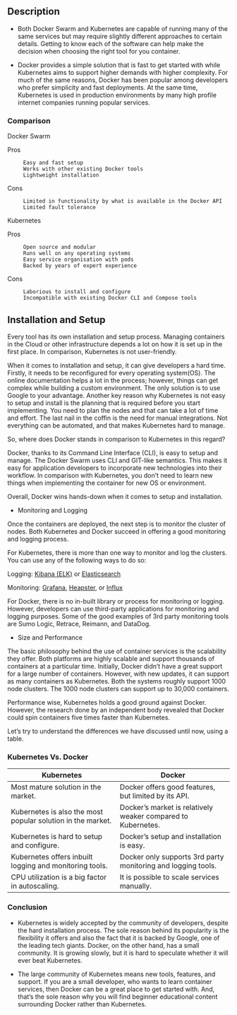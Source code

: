 ## Description


* Both Docker Swarm and Kubernetes are capable of running many of the same services but may require slightly different approaches to certain details. Getting to know each of the software can help make the decision when choosing the right tool for you container.

* Docker provides a simple solution that is fast to get started with while Kubernetes aims to support higher demands with higher complexity. For much of the same reasons, Docker has been popular among developers who prefer simplicity and fast deployments. At the same time, Kubernetes is used in production environments by many high profile internet companies running popular services.


### Comparison

Docker Swarm

Pros

```shell
     Easy and fast setup
     Works with other existing Docker tools
     Lightweight installation
```

Cons

```shell
     Limited in functionality by what is available in the Docker API
     Limited fault tolerance
```
 

Kubernetes

Pros

```shell
     Open source and modular
     Runs well on any operating systems
     Easy service organisation with pods
     Backed by years of expert experience
```

Cons

```shell
     Laborious to install and configure
     Incompatible with existing Docker CLI and Compose tools
```

## Installation and Setup


Every tool has its own installation and setup process. Managing containers in the Cloud or other infrastructure depends a lot on how it is set up in the first place. In comparison, Kubernetes is not user-friendly.

When it comes to installation and setup, it can give developers a hard time. Firstly, it needs to be reconfigured for every operating system(OS). The online documentation helps a lot in the process; however, things can get complex while building a custom environment. The only solution is to use Google to your advantage. Another key reason why Kubernetes is not easy to setup and install is the planning that is required before you start implementing. You need to plan the nodes and that can take a lot of time and effort. The last nail in the coffin is the need for manual integrations. Not everything can be automated, and that makes Kubernetes hard to manage.

So, where does Docker stands in comparison to Kubernetes in this regard?

Docker, thanks to its Command Line Interface (CLI), is easy to setup and manage. The Docker Swarm uses CLI and GIT-like semantics. This makes it easy for application developers to incorporate new technologies into their workflow. In comparison with Kubernetes, you don’t need to learn new things when implementing the container for new OS or environment.

Overall, Docker wins hands-down when it comes to setup and installation.


* Monitoring and Logging


Once the containers are deployed, the next step is to monitor the cluster of nodes. Both Kubernetes and Docker succeed in offering a good monitoring and logging process.

For Kubernetes, there is more than one way to monitor and log the clusters. You can use any of the following ways to do so:


Logging: [Kibana (ELK)](https://www.elastic.co/products/kibana) or [Elasticsearch](https://www.elastic.co)

Monitoring: [Grafana](https://grafana.com), [Heapster](https://deis.com/blog/2016/monitoring-kubernetes-with-heapster/), or [Influx](https://influx.com)


For Docker, there is no in-built library or process for monitoring or logging. However, developers can use third-party applications for monitoring and logging purposes. Some of the good examples of 3rd party monitoring tools are Sumo Logic, Retrace, Reimann, and DataDog.


* Size and Performance

The basic philosophy behind the use of container services is the scalability they offer. Both platforms are highly scalable and support thousands of containers at a particular time. Initially, Docker didn’t have a great support for a large number of containers. However, with new updates, it can support as many containers as Kubernetes. Both the systems roughly support 1000 node clusters. The 1000 node clusters can support up to 30,000 containers.

Performance wise, Kubernetes holds a good ground against Docker. However, the research done by an independent body revealed that Docker could spin containers five times faster than Kubernetes.

Let’s try to understand the differences we have discussed until now, using a table.


### Kubernetes Vs. Docker

|Kubernetes|Docker|
|----------|------|
|Most mature solution in the market.|Docker offers good features, but limited by its API.|
|Kubernetes is also the most popular solution in the market.|Docker’s market is relatively weaker compared to Kubernetes.|
|Kubernetes is hard to setup and configure.|Docker’s setup and installation is easy.|
|Kubernetes offers inbuilt logging and monitoring tools.|Docker only supports 3rd party monitoring and logging tools.|
|CPU utilization is a big factor in autoscaling.|It is possible to scale services manually.|

### Conclusion

* Kubernetes is widely accepted by the community of developers, despite the hard installation process. The sole reason behind its popularity is the flexibility it offers and also the fact that it is backed by Google, one of the leading tech giants. Docker, on the other hand, has a small community. It is growing slowly, but it is hard to speculate whether it will ever beat Kubernetes.

* The large community of Kubernetes means new tools, features, and support. If you are a small developer, who wants to learn container services, then Docker can be a great place to get started with. And, that’s the sole reason why you will find beginner educational content surrounding Docker rather than Kubernetes.


